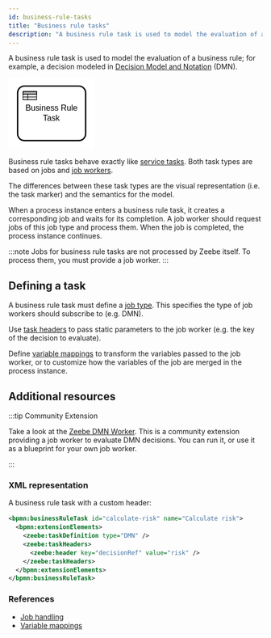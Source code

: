 ```yaml
---
id: business-rule-tasks
title: "Business rule tasks"
description: "A business rule task is used to model the evaluation of a business rule."
---
```


A business rule task is used to model the evaluation of a business rule; for example, a decision
modeled in [Decision Model and Notation](https://www.omg.org/dmn/) (DMN).

![task](assets/business-rule-task.png)

Business rule tasks behave exactly like [service tasks](../../service-tasks/service-tasks). Both
task types are based on jobs and [job workers](../../../../components/concepts/job-workers.md).

The differences between these task types are the visual representation (i.e. the task marker) and
the semantics for the model.

When a process instance enters a business rule task, it creates a corresponding job and waits for
its completion. A job worker should request jobs of this job type and process them. When the job is
completed, the process instance continues.

:::note
Jobs for business rule tasks are not processed by Zeebe itself. To process them, you must provide a job worker.
:::

## Defining a task

A business rule task must define a [job type](../../service-tasks/service-tasks#task-definition). This
specifies the type of job workers should subscribe to (e.g. DMN).

Use [task headers](../../service-tasks/service-tasks#task-headers) to pass static parameters to the job
worker (e.g. the key of the decision to evaluate).

Define [variable mappings](../../service-tasks/service-tasks#variable-mappings) to transform the
variables passed to the job worker, or to customize how the variables of the job are merged
in the process instance.

## Additional resources

:::tip Community Extension

Take a look at the [Zeebe DMN Worker](https://github.com/camunda-community-hub/zeebe-dmn-worker).
This is a community extension providing a job worker to evaluate DMN decisions. You can run it, or
use it as a blueprint for your own job worker.

:::

### XML representation

A business rule task with a custom header:

```xml
<bpmn:businessRuleTask id="calculate-risk" name="Calculate risk">
  <bpmn:extensionElements>
    <zeebe:taskDefinition type="DMN" />
    <zeebe:taskHeaders>
      <zeebe:header key="decisionRef" value="risk" />
    </zeebe:taskHeaders>
  </bpmn:extensionElements>
</bpmn:businessRuleTask>
```

### References

- [Job handling](/components/concepts/job-workers.md)
- [Variable mappings](/components/concepts/variables.md#inputoutput-variable-mappings)
